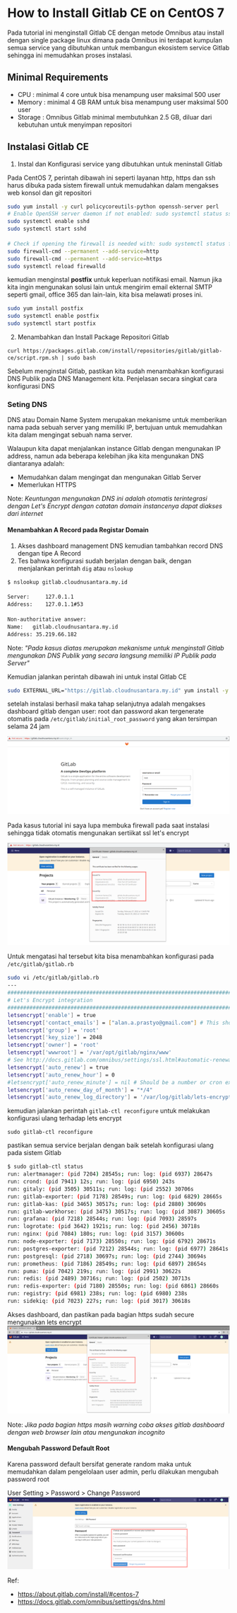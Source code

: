 # How to Install Gitlab CE on CentOS 7

Pada tutorial ini menginstall Gitlab CE dengan metode Omnibus atau install dengan single package linux dimana pada Omnibus ini terdapat kumpulan semua service yang dibutuhkan untuk membangun ekosistem service Gitlab sehingga ini memudahkan proses instalasi.

## Minimal Requirements
- CPU : minimal 4 core untuk bisa menampung user maksimal 500 user
- Memory : minimal 4 GB RAM untuk bisa menampung user maksimal 500 user
- Storage : Omnibus Gitlab minimal membutuhkan 2.5 GB, diluar dari kebutuhan untuk menyimpan repositori

## Instalasi Gitlab CE
1. Instal dan Konfigurasi service yang dibutuhkan untuk meninstall Gitlab 

Pada CentOS 7, perintah dibawah ini seperti layanan http, https dan ssh harus dibuka pada sistem firewall untuk memudahkan dalam mengakses web konsol dan git repositori

```bash
sudo yum install -y curl policycoreutils-python openssh-server perl
# Enable OpenSSH server daemon if not enabled: sudo systemctl status sshd
sudo systemctl enable sshd
sudo systemctl start sshd

# Check if opening the firewall is needed with: sudo systemctl status firewalld
sudo firewall-cmd --permanent --add-service=http
sudo firewall-cmd --permanent --add-service=https
sudo systemctl reload firewalld
```

kemudian menginstal <b>postfix</b> untuk keperluan notifikasi email. Namun jika kita ingin mengunakan solusi lain untuk mengirim email ekternal SMTP seperti gmail, office 365 dan lain-lain, kita bisa melawati proses ini.

```bash
sudo yum install postfix
sudo systemctl enable postfix
sudo systemctl start postfix
```
2. Menambahkan dan Install Package Repositori Gitlab
```
curl https://packages.gitlab.com/install/repositories/gitlab/gitlab-ce/script.rpm.sh | sudo bash
```
Sebelum menginstal Gitlab, pastikan kita sudah menambahkan konfigurasi DNS Publik pada DNS Management kita. Penjelasan secara singkat cara konfigurasi DNS

### <b>Seting DNS</b>
DNS atau Domain Name System merupakan mekanisme untuk memberikan nama pada sebuah server yang memiliki IP, bertujuan untuk memudahkan kita dalam mengingat sebuah nama server.

Walaupun kita dapat menjalankan instance Gitlab dengan mengunakan IP address, namun ada beberapa kelebihan jika kita mengunakan DNS diantaranya adalah:
- Memudahkan dalam mengingat dan mengunakan Gitlab Server
- Memerlukan HTTPS

Note: <i>Keuntungan mengunakan DNS ini adalah otomatis terintegrasi dengan Let's Encrypt dengan catatan domain instancenya dapat diakses dari internet</i>

#### <b>Menambahkan A Record pada Registar Domain</b>
1. Akses dashboard management DNS kemudian tambahkan record DNS dengan tipe A Record
2. Tes bahwa konfigurasi sudah berjalan dengan baik, dengan menjalankan perintah `dig` atau `nslookup`
```bash
$ nslookup gitlab.cloudnusantara.my.id

Server:		127.0.1.1
Address:	127.0.1.1#53

Non-authoritative answer:
Name:	gitlab.cloudnusantara.my.id
Address: 35.219.66.182
```

Note: <i>"Pada kasus diatas merupakan mekanisme untuk menginstall Gitlab mengunakan DNS Publik yang secara langsung memiliki IP Publik pada Server"</i>

Kemudian jalankan perintah dibawah ini untuk instal Gitlab CE
```bash
sudo EXTERNAL_URL="https://gitlab.cloudnusantara.my.id" yum install -y gitlab-ce
```
setelah instalasi berhasil maka tahap selanjutnya adalah mengakses dashboard gitlab dengan user: root dan password akan tergenerate otomatis pada `/etc/gitlab/initial_root_password` yang akan tersimpan selama 24 jam

![Login Gitlab](/img/gitlab/login.png)

Pada kasus tutorial ini saya lupa membuka firewall pada saat instalasi sehingga tidak otomatis mengunakan sertiikat ssl let's encrypt

![Login Gitlab](/img/gitlab/cert-warning.png)

Untuk mengatasi hal tersebut kita bisa menambahkan konfigurasi pada `/etc/gitlab/gitlab.rb`

```bash
sudo vi /etc/gitlab/gitlab.rb
---
################################################################################
# Let's Encrypt integration
################################################################################
letsencrypt['enable'] = true
letsencrypt['contact_emails'] = ["alan.a.prastyo@gmail.com"] # This should be an array of email addresses to add as contacts
letsencrypt['group'] = 'root'
letsencrypt['key_size'] = 2048
letsencrypt['owner'] = 'root'
letsencrypt['wwwroot'] = '/var/opt/gitlab/nginx/www'
# See http://docs.gitlab.com/omnibus/settings/ssl.html#automatic-renewal for more on these sesttings
letsencrypt['auto_renew'] = true
letsencrypt['auto_renew_hour'] = 0
#letsencrypt['auto_renew_minute'] = nil # Should be a number or cron expression, if specified.
letsencrypt['auto_renew_day_of_month'] = "*/4"
letsencrypt['auto_renew_log_directory'] = '/var/log/gitlab/lets-encrypt'
```
kemudian jalankan perintah `gitlab-ctl reconfigure` untuk melakukan konfigurasi ulang terhadap lets encrypt
```sudo 
sudo gitlab-ctl reconfigure
```
pastikan semua service berjalan dengan baik setelah konfigurasi ulang pada sistem Gitlab
```bash
$ sudo gitlab-ctl status
run: alertmanager: (pid 7204) 28545s; run: log: (pid 6937) 28647s
run: crond: (pid 7941) 12s; run: log: (pid 6950) 243s
run: gitaly: (pid 3505) 30511s; run: log: (pid 2552) 30706s
run: gitlab-exporter: (pid 7178) 28549s; run: log: (pid 6829) 28665s
run: gitlab-kas: (pid 3465) 30517s; run: log: (pid 2880) 30690s
run: gitlab-workhorse: (pid 3475) 30517s; run: log: (pid 3087) 30605s
run: grafana: (pid 7218) 28544s; run: log: (pid 7093) 28597s
run: logrotate: (pid 3642) 1921s; run: log: (pid 2456) 30718s
run: nginx: (pid 7084) 180s; run: log: (pid 3157) 30600s
run: node-exporter: (pid 7173) 28550s; run: log: (pid 6792) 28671s
run: postgres-exporter: (pid 7212) 28544s; run: log: (pid 6977) 28641s
run: postgresql: (pid 2718) 30697s; run: log: (pid 2744) 30694s
run: prometheus: (pid 7186) 28549s; run: log: (pid 6897) 28654s
run: puma: (pid 7042) 219s; run: log: (pid 2991) 30622s
run: redis: (pid 2489) 30716s; run: log: (pid 2502) 30713s
run: redis-exporter: (pid 7180) 28550s; run: log: (pid 6861) 28660s
run: registry: (pid 6981) 238s; run: log: (pid 6980) 238s
run: sidekiq: (pid 7023) 227s; run: log: (pid 3017) 30618s
```
Akses dashboard, dan pastikan pada bagian https sudah secure mengunakan lets encrypt
![Login Gitlab](/img/gitlab/cert-secure.png)

Note: <i>Jika pada bagian https masih warning coba akses gitlab dashboard dengan web browser lain atau mengunakan incognito</i>

#### <b>Mengubah Password Default Root</b>
Karena password default bersifat generate random maka untuk memudahkan dalam pengelolaan user admin, perlu dilakukan mengubah password root

User Setting > Password > Change Password
![Login Gitlab](/img/gitlab/change-pass.png)



Ref:
- https://about.gitlab.com/install/#centos-7
- https://docs.gitlab.com/omnibus/settings/dns.html